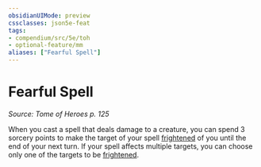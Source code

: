 ```yaml
---
obsidianUIMode: preview
cssclasses: json5e-feat
tags:
- compendium/src/5e/toh
- optional-feature/mm
aliases: ["Fearful Spell"]
---
```

# Fearful Spell
*Source: Tome of Heroes p. 125*  

When you cast a spell that deals damage to a creature, you can spend 3 sorcery points to make the target of your spell [frightened](2-Mechanics/CLI/rules/conditions.md#frightened) of you until the end of your next turn. If your spell affects multiple targets, you can choose only one of the targets to be [frightened](2-Mechanics/CLI/rules/conditions.md#frightened).